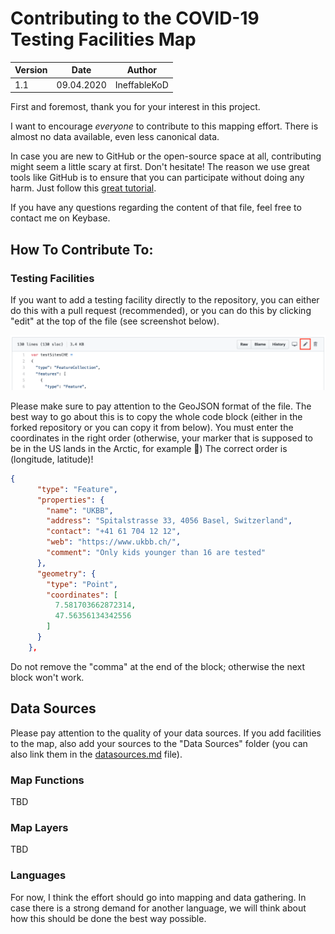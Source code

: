 # Contributing to the COVID-19 Testing Facilities Map

| Version | Date       | Author       |
| ------- | ---------- | ------------ |
| 1.1     | 09.04.2020 | IneffableKoD |

First and foremost, thank you for your interest in this project. 

I want to encourage _everyone_ to contribute to this mapping effort. There is almost no data available, even less canonical data. 

In case you are new to GitHub or the open-source space at all, contributing might seem a little scary at first. Don't hesitate! The reason we use great tools like GitHub is to ensure that you can participate without doing any harm. Just follow this [great tutorial](https://github.com/firstcontributions/first-contributions). 

If you have any questions regarding the content of that file, feel free to contact me on Keybase.

## How To Contribute To:

### Testing Facilities

If you want to add a testing facility directly to the repository, you can either do this with a pull request (recommended), or you can do this by clicking "edit" at the top of the file (see screenshot below). 

![Screenshot editing online](img/contributing/contributing_editing.png)

Please make sure to pay attention to the GeoJSON format of the file. The best way to go about this is to copy the whole code block (either in the forked repository or you can copy it from below). 
You must enter the coordinates in the right order (otherwise, your marker that is supposed to be in the US lands in the Arctic, for example :grimacing:) The correct order is (longitude, latitude)! 

```JSON
{
      "type": "Feature",
      "properties": {
        "name": "UKBB",
        "address": "Spitalstrasse 33, 4056 Basel, Switzerland",
        "contact": "+41 61 704 12 12",
        "web": "https://www.ukbb.ch/",
        "comment": "Only kids younger than 16 are tested"
      },
      "geometry": {
        "type": "Point",
        "coordinates": [
          7.581703662872314,
          47.56356134342556
        ]
      }
    },
```

Do not remove the "comma" at the end of the block; otherwise the next block won't work. 

## Data Sources

Please pay attention to the quality of your data sources. If you add facilities to the map, also add your sources to the "Data Sources" folder (you can also link them in the [datasources.md](https://github.com/IneffableKoD/cov19testmap/tree/master/datasources) file).

### Map Functions

TBD

### Map Layers

TBD

### Languages

For now, I think the effort should go into mapping and data gathering. In case there is a strong demand for another language, we will think about how this should be done the best way possible. 

